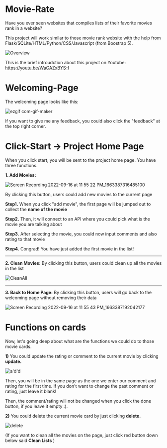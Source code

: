 # Movie-Rate

Have you ever seen websites that compiles lists of their favorite movies rank in a website?

This project will work similar to those movie rank website with the help from Flask/SQLite/HTML/Python/CSS/Javascript (from Boostrap 5).


![Overview](https://user-images.githubusercontent.com/95515518/190886637-90578546-8bc7-4b04-8d96-641c677c3b62.gif)


This is the brief introudction about this project on Youtube:
https://youtu.be/WaGAZxBYS-I


# Welcoming-Page
The welcoming page looks like this:

![ezgif com-gif-maker](https://user-images.githubusercontent.com/95515518/190887167-87a3481a-3595-4d13-8b47-8e8c6e3cb652.gif)

If you want to give me any feedback, you could also click the "feedback" at the top right corner. 


# Click-Start -> Project Home Page
When you click start, you will be sent to the project home page.
You have three functions.

<b>1. Add Movies:</b>

![Screen Recording 2022-09-16 at 11 55 22 PM_1663387316485100](https://user-images.githubusercontent.com/95515518/190887621-84917f03-2ae2-4dfb-9a75-266200fe4a3c.gif)

By clicking this button, users could add new movies to the current page

<strong>Step1.</strong>  When you click "add movie", the first page will be jumped out to collect the <b>name of the movie</b>

<strong>Step2.</strong> Then, it will connect to an API where you could pick what is the movie you are talking about

<strong>Step3.</strong> After selecting the movie, you could now input comments and also rating to that movie

<strong>Step4.</strong> Congrad! You have just added the first movie in the list!
<hr>

<b>2. Clean Movies:</b>
By clicking this button, users could clean up all the movies in the list

![CleanAll](https://user-images.githubusercontent.com/95515518/190887257-59b44bcb-325c-410b-8217-c9d3fb8230fb.gif)

<hr>

<b>3. Back to Home Page:</b>
By clicking this button, users will go back to the welcoming page without removing their data 

![Screen Recording 2022-09-16 at 11 55 43 PM_1663387192042177](https://user-images.githubusercontent.com/95515518/190887251-ed33b5af-91e8-4132-87cf-954f77c56105.gif)




# Functions on cards 

Now, let's going deep about what are the functions we could do to those movie cards.

<strong>1)</strong> You could update the rating or comment to the current movie by clicking <b>update.</b> 

![a'd'd](https://user-images.githubusercontent.com/95515518/190887177-4bb80846-83ba-4ad0-aacd-879c5bfa6950.gif)

Then, you will be in the same page as the one we enter our comment and rating for the first time. If you don't want to change the past comment or rating, just leave it blank!

Then, the comment/rating will not be changed when you click the done button, if you leave it empty :).

<strong>2)</strong> You could delete the current movie card by just clicking <b>delete.</b> 

![delete](https://user-images.githubusercontent.com/95515518/190887353-8115b2d5-2e2f-40e3-9360-68b5b77dfe79.gif)

(If you want to clean all the movies on the page, just click red button down below said <b>Clean Lists</b> )

